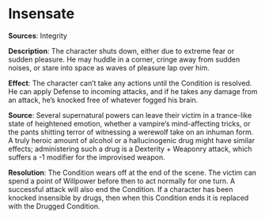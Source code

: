 # Insensate
**Sources**: Integrity

**Description**: The character shuts down, either due to
extreme fear or sudden pleasure. He may huddle in a corner,
cringe away from sudden noises, or stare into space as waves
of pleasure lap over him.

**Effect**: The character can’t take any actions until the Condition
is resolved. He can apply Defense to incoming attacks, and
if he takes any damage from an attack, he’s knocked free of
whatever fogged his brain.

**Source**: Several supernatural powers can leave
their victim in a trance-like state of heightened emotion,
whether a vampire’s mind-affecting tricks, or the pants shitting terror of witnessing a werewolf take on an inhuman
form. A truly heroic amount of alcohol or a hallucinogenic
drug might have similar effects; administering such a drug is
a Dexterity + Weaponry attack, which suffers a -1 modifier
for the improvised weapon.

**Resolution**: The Condition wears off at the end of the scene.
The victim can spend a point of Willpower before then to
act normally for one turn. A successful attack will also end
the Condition. If a character has been knocked insensible by drugs,
then when this Condition ends it is replaced with the Drugged Condition.